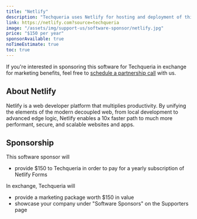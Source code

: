 ```yaml
---
title: "Netlify"
description: "Techqueria uses Netlify for hosting and deployment of this website."
link: https://netlify.com?source=techqueria
image: "/assets/img/support-us/software-sponsor/netlify.jpg"
price: "$150 per year"
sponsorAvailable: true
noTimeEstimate: true
toc: true
---
```


If you're interested in sponsoring this software for Techqueria in exchange for marketing benefits, feel free to [schedule a partnership call](https://calendly.com/techqueria/hello) with us.

## About Netlify

Netlify is a web developer platform that multiplies productivity. By unifying the elements of the modern decoupled web, from local development to advanced edge logic, Netlify enables a 10x faster path to much more performant, secure, and scalable websites and apps.

## Sponsorship

This software sponsor will

- provide $150 to Techqueria in order to pay for a yearly subscription of Netlify Forms

In exchange, Techqueria will

- provide a marketing package worth $150 in value
- showcase your company under "Software Sponsors" on the Supporters page
